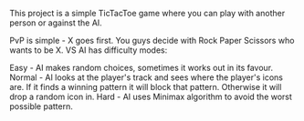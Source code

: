 This project is a simple TicTacToe game where you can play with another person or against the AI.

PvP is simple - X goes first. You guys decide with Rock Paper Scissors who wants to be X.
VS AI has difficulty modes:

Easy - AI makes random choices, sometimes it works out in its favour.
Normal - AI looks at the player's track and sees where the player's icons are. If it finds a winning pattern
          it will block that pattern. Otherwise it will drop a random icon in.
Hard - AI uses Minimax algorithm to avoid the worst possible pattern.
